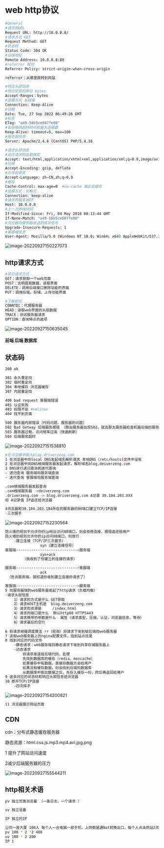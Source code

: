 # web http协议

```bash
#General
#请求的URL
Request URL: http://10.0.0.8/
#请求方式 GET
Request Method: GET
#状态码
Status Code: 304 OK
#远端地址
Remote Address: 10.0.0.8:80
#referrer 规则
Referrer Policy: strict-origin-when-cross-origin

referrer：从哪里跳转到网站

#响应头部信息
#响应信息的单位 bytes
Accept-Ranges：bytes
#连接方式 长链接
Connection: Keep-Alive
#日期
Date: Tue, 27 Sep 2022 06:49:26 GMT
#标签
ETag: "a49-56b5ce607fe00"
#长链接的超时时间和最大连接数
Keep-Alive: timeout=5, max=100
#服务端信息
Server: Apache/2.4.6 (CentOS) PHP/5.4.16

#请求头部信息
#允许请求的主题类型
Accept: text/html,application/xhtml+xml,application/xml;q=0.9,image/avif,image/webp,image/apng,*/*;q=0.8,application/signed-exchange;v=b3;q=0.9
#压缩
Accept-Encoding: gzip, deflate
#允许的语言
Accept-Language: zh-CN,zh;q=0.9
#缓存
Cache-Control: max-age=0  #no-cache 表示无缓存
#连接方式：长格式
Connection: keep-alive
#请求的服务端IP
Host: 10.0.0.8
#上一次修改时间
If-Modified-Since: Fri, 04 May 2018 08:13:44 GMT
If-None-Match: "a49-56b5ce607fe00"
#浏览器向服务器发送的成功信号
Upgrade-Insecure-Requests: 1
#客服端信息
User-Agent: Mozilla/5.0 (Windows NT 10.0; Win64; x64) AppleWebKit/537.36 (KHTML, like Gecko) Chrome/105.0.0.0 Safari/537.36
```

![image-20220927150227073](C:\Users\Ma\AppData\Roaming\Typora\typora-user-images\image-20220927150227073.png)



## http请求方式

```bash
#常见请求方式
GET：请求获取一个web页面
POST：文明提取数据，读取界面
DELETE：调用后端接口删除功能的界面
PUT：调佣后端，存储，上传功能界面

#了解即可
CONNTEC：代理服务器
HEAD：读取web界面的头部数据
TRACE：测试服务器请求
OPTION：查询特点的选项
```

![image-20220927150635045](C:\Users\Ma\AppData\Roaming\Typora\typora-user-images\image-20220927150635045.png)

####    			前端														后端										        数据库



## 状态码

```bash
200 ok

301 永久重定向
302 临时重定向
304 本地缓存 浏览器缓存
307 内部重定向

400 bad request 客服端错误
401 认证失败
403 权限不足 #selinux
404 找不到页面

500 服务器内部错误（代码问题，服务器的问题）
502 Bad Getway 后端服务报错 （那台服务器出现502，就去那太服务器检查机器后端的服务）
503 服务器过载，访问频率过高（快速刷新）
504 后端服务超时
```





![image-20220927151538810](C:\Users\Ma\AppData\Roaming\Typora\typora-user-images\image-20220927151538810.png)

```bash
#在浏览器中输入blog.driverzeng.com
1 在浏览器中向local DNS发起域名解析请求 本地DNS（/etc/hosts)文件中没有
2 在浏览器中向DNS根域服务器发起请求，解析域名blog.deiverzeng.com
3 DNS进行递归查询和迭代查询
- 递归查询 服务端向服务端查询
- 迭代查询 客服端向服务端查询

.com根域服务器发起查询
.com根域服务器 ->deiverzeng.com
.driverzeng.com -> blog.driverzeng.com A记录 39.104.203.XXX
将 A记录值 IP返还给浏览器

4浏览器和39.104.203.184所在的服务器的80端口建立TCP/IP连接
-三次握手
```

![image-20220927152230564](C:\Users\Ma\AppData\Roaming\Typora\typora-user-images\image-20220927152230564.png)



```bash
防火墙的规则不允许你的ip地址访问80端口，则会拒绝连接，报错返还给用户
防火墙的规则允许你的ip访问80端口，则放行
	-建立连接（TCP/IP三次握手）
				syn（建立连接信号）
客服端---------------------------->服务端
				syn+ack
		（我收到了你建立的连接的请求）

服务端---------------------------->客服端
				ack
 （告诉服务端，我知道你收到建立连接的请求了）

客服端---------------------------->服务端
5 向服务器端的web服务器发起了http请求（负载均衡）
-请求头部信息
	1）请求的方式是什么 GET获取
	2）请求HOST主机是  blog.deiverzeng.com
	3）请求的资源是     /index.html
	4）请求的端口是什么  默认http80 HTTPS443
	5）请求携带的参数是什么  属性（请求类型，压缩，认证，浏览器信息，等待）
	6）请求最后的空行
	
6 将请求根据调度算法 rr（轮询）将请求下发到给后端的web服务器
7 读取web服务器上的nginx配置文件，找到站点目录
8 找到对应的代码文件
	-静态请求：web服务端将静态请求下发到共享存储服务器上
	-动态请求
		将请求发送给后端代码，处理
		先找到数据库的缓存（redis，mencache）
		如果缓存中有数据，直接将数据方会给用户
		如果没有缓存数据，则会找到后端的数据库
		从数据库中取出数据之后，先存入缓存一份，然后再返回给用户
9 返会对应的状态码和响应头部信息给浏览器
10 断开TCP/IP连接
	-四次挥手
```

![image-20220927154200821](C:\Users\Ma\AppData\Roaming\Typora\typora-user-images\image-20220927154200821.png)

```bash
11 浏览器展示网站页面
```



## CDN

cdn：分布式静态缓存服务器

静态资源：html.css.js.mp3.mp4.avi.jpg.png

1 提升了网站访问速度

2减少后端服务器的压力

![image-20220927155544211](C:\Users\Ma\AppData\Roaming\Typora\typora-user-images\image-20220927155544211.png)

## http相关术语

```bash
pv 独立页面浏览量 （一条日志，一个请求 ）

uv 独立设备

IP 独立的IP

公司一座大厦 100人 每个人一台电脑一部手机，上网都是通Nat转换出口，每个人点击网站2次
pv 100 * 2 *2 400
uv 100 * 2 200
IP 1

```





































